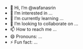 - 👋 Hi, I’m @wafanasrin
- 👀 I’m interested in ...
- 🌱 I’m currently learning ...
- 💞️ I’m looking to collaborate on ...
- 📫 How to reach me ...
- 😄 Pronouns: ...
- ⚡ Fun fact: ...

<!---
wafanasrin/wafanasrin is a ✨ special ✨ repository because its `README.md` (this file) appears on your GitHub profile.
You can click the Preview link to take a look at your changes.
--->
